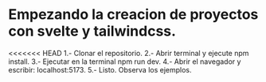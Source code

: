 # Empezando la creacion de proyectos con svelte y tailwindcss.

<<<<<<< HEAD
1.- Clonar el repositorio.
2.- Abrir terminal y ejecute npm install.
3.- Ejecutar en la terminal npm run dev.
4.- Abrir el navegador y escribir: localhost:5173.
5.- Listo. Observa los ejemplos.

